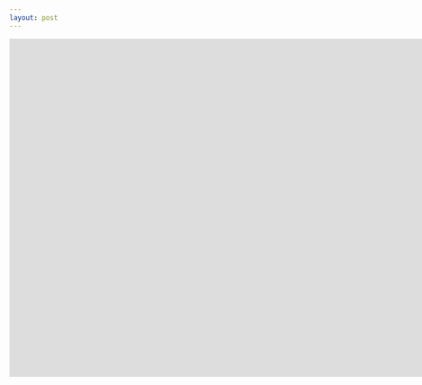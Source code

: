 ```yaml
---
layout: post
---
```

<iframe width="1600" height="600" src="https://kupolua.github.io/json-to-table/html/get-randomised-data.html" frameborder="0" allowfullscreen></iframe>
